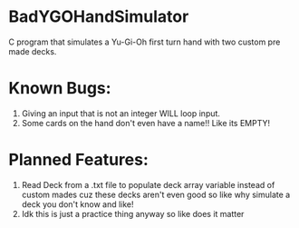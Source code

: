 # BadYGOHandSimulator
C program that simulates a Yu-Gi-Oh first turn hand with two custom pre made decks.

# Known Bugs: 
1. Giving an input that is not an integer WILL loop input.
2. Some cards on the hand don't even have a name!! Like its EMPTY!

# Planned Features:
1. Read Deck from a .txt file to populate deck array variable instead of custom mades cuz these decks aren't even good so like why simulate a deck you don't know and like!
2. Idk this is just a practice thing anyway so like does it matter
